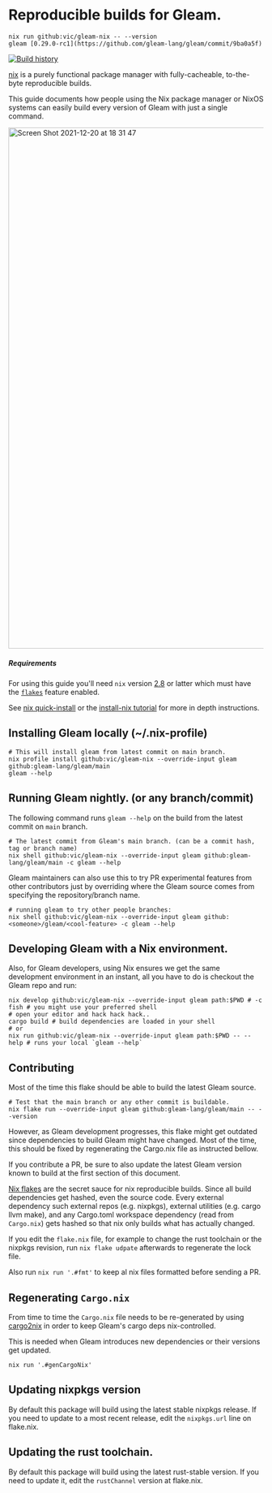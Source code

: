 # Reproducible builds for Gleam.

```
nix run github:vic/gleam-nix -- --version
gleam [0.29.0-rc1](https://github.com/gleam-lang/gleam/commit/9ba0a5f)
```

[![Build history](https://buildstats.info/github/chart/vic/gleam-nix?branch=main)](https://github.com/vic/gleam-nix/actions)

[nix](https://nixos.org/) is a purely functional package manager with
fully-cacheable, to-the-byte reproducible builds. 

This guide documents how people using the Nix package manager or 
NixOS systems can easily build every version of Gleam with just
a single command.


<img width="1027" alt="Screen Shot 2021-12-20 at 18 31 47" src="https://user-images.githubusercontent.com/331/146850903-6fd42dda-cef3-4f3b-a720-1916ba91ca22.png">


##### Requirements

For using this guide you'll need `nix` version [2.8](https://discourse.nixos.org/t/nix-2-8-0-released/18714)
or latter which must have the [`flakes`](https://nixos.wiki/wiki/Flakes) feature enabled.

See [nix quick-install](https://nixos.org/download.html) or the [install-nix tutorial](https://nix.dev/tutorials/install-nix)
for more in depth instructions.

## Installing Gleam locally (~/.nix-profile)

```shell
# This will install gleam from latest commit on main branch.
nix profile install github:vic/gleam-nix --override-input gleam github:gleam-lang/gleam/main
gleam --help
```

## Running Gleam nightly. (or any branch/commit)

The following command runs `gleam --help` on the build from
the latest commit on `main` branch.

```shell
# The latest commit from Gleam's main branch. (can be a commit hash, tag or branch name)
nix shell github:vic/gleam-nix --override-input gleam github:gleam-lang/gleam/main -c gleam --help
```

Gleam maintainers can also use this to try PR experimental features
from other contributors just by overriding where the Gleam source
comes from specifying the repository/branch name.

```shell
# running gleam to try other people branches:
nix shell github:vic/gleam-nix --override-input gleam github:<someone>/gleam/<cool-feature> -c gleam --help
```

## Developing Gleam with a Nix environment.

Also, for Gleam developers, using Nix ensures we get the same
development environment in an instant, all you have to do is
checkout the Gleam repo and run:

```shell
nix develop github:vic/gleam-nix --override-input gleam path:$PWD # -c fish # you might use your preferred shell
# open your editor and hack hack hack..
cargo build # build dependencies are loaded in your shell
# or 
nix run github:vic/gleam-nix --override-input gleam path:$PWD -- --help # runs your local `gleam --help`
```

## Contributing

Most of the time this flake should be able to build the latest Gleam source.

```
# Test that the main branch or any other commit is buildable.
nix flake run --override-input gleam github:gleam-lang/gleam/main -- --version
```

However, as Gleam development progresses, this flake might get outdated since
dependencies to build Gleam might have changed. Most of the time, this should
be fixed by regenerating the Cargo.nix file as instructed bellow.

If you contribute a PR, be sure to also update the latest Gleam version
known to build at the first section of this document.


[Nix flakes](https://nixos.wiki/wiki/Flakes) are the secret sauce for nix reproducible builds.
Since all build dependencies get hashed, even the source code.
Every external dependency such external repos (e.g. nixpkgs), 
external utilities (e.g. cargo llvm make), and any Cargo.toml
workspace dependency (read from `Cargo.nix`) gets hashed so that
nix only builds what has actually changed.

If you edit the `flake.nix` file, for example to change the rust
toolchain or the nixpkgs revision, run `nix flake udpate` afterwards
to regenerate the lock file.

Also run `nix run '.#fmt'` to keep al nix files formatted before sending a PR.

## Regenerating `Cargo.nix`

From time to time the `Cargo.nix` file needs to be re-generated
by using [cargo2nix](https://github.com/cargo2nix/cargo2nix)
in order to keep Gleam's cargo deps nix-controlled.

This is needed when Gleam introduces new dependencies or their versions get updated.

```shell
nix run '.#genCargoNix'
```

## Updating nixpkgs version

By default this package will build using the latest stable nixpkgs release. 
If you need to update to a most recent release, edit the `nixpkgs.url` line on flake.nix.

## Updating the rust toolchain.

By default this package will build using the latest rust-stable version.
If you need to update it, edit the `rustChannel` version at flake.nix.


